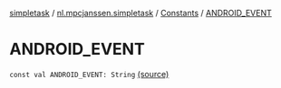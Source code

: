 [simpletask](../../index.md) / [nl.mpcjanssen.simpletask](../index.md) / [Constants](index.md) / [ANDROID_EVENT](.)

# ANDROID_EVENT

`const val ANDROID_EVENT: String` [(source)](https://github.com/mpcjanssen/simpletask-android/blob/master/src/main/java/nl/mpcjanssen/simpletask/Constants.kt#L64)